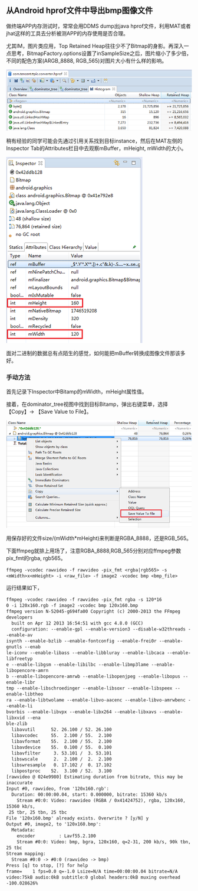 ## 从Android hprof文件中导出bmp图像文件

做终端APP内存测试时，常常会用DDMS dump出java hprof文件，利用MAT或者jhat这样的工具去分析被测APP的内存使用是否合理。

尤其IM，图片类应用，Top Retained Heap往往少不了Bitmap的身影。再深入一点思考，BitmapFactory.options设置了inSampleSize之后，图片缩小了多少倍，不同的配色方案(ARGB_8888, RGB_565)对图片大小有什么样的影响。

![](mat-bitmap.png)

稍有经验的同学可能会先通过引用关系找到目标instance，然后在MAT左侧的Inspector Tab的Attributes栏目中去观察mBuffer，mHeight, mWidth的大小。

![](mat-inspector.png)

面对二进制的数据总有点陌生的感觉，如何能把mBuffer转换成图像文件那该多好。

### 手动方法

首先记录下Inspector中Bitamp的mWidth，mHeight属性值。

接着，在dominator_tree视图中找到目标Bitamp，弹出右键菜单，选择【Copy】-> 【Save Value to File】。

![](mat-save-value-to-file.png)

用保存好的文件size/(mWidth*mHeight)来判断是RGBA_8888，还是RGB_565。

下面ffmpeg就排上用场了，注意RGBA_8888,RGB_565分别对应ffmpeg参数pix_fmt的rgba, rgb565。

```shell
ffmpeg -vcodec rawvideo -f rawvideo -pix_fmt <rgba|rgb565> -s <mWidth>x<mHeight> -i <raw_file> -f image2 -vcodec bmp <bmp_file>
```

运行结果如下，

```shell
ffmpeg -vcodec rawvideo -f rawvideo -pix_fmt rgba -s 120*16
0 -i 120x160.rgb -f image2 -vcodec bmp 120x160.bmp
ffmpeg version N-52045-g694fa00 Copyright (c) 2000-2013 the FFmpeg developers
  built on Apr 12 2013 16:54:51 with gcc 4.8.0 (GCC)
  configuration: --enable-gpl --enable-version3 --disable-w32threads --enable-av
isynth --enable-bzlib --enable-fontconfig --enable-frei0r --enable-gnutls --enab
le-iconv --enable-libass --enable-libbluray --enable-libcaca --enable-libfreetyp
e --enable-libgsm --enable-libilbc --enable-libmp3lame --enable-libopencore-amrn
b --enable-libopencore-amrwb --enable-libopenjpeg --enable-libopus --enable-libr
tmp --enable-libschroedinger --enable-libsoxr --enable-libspeex --enable-libtheo
ra --enable-libtwolame --enable-libvo-aacenc --enable-libvo-amrwbenc --enable-li
bvorbis --enable-libvpx --enable-libx264 --enable-libxavs --enable-libxvid --ena
ble-zlib
  libavutil      52. 26.100 / 52. 26.100
  libavcodec     55.  2.100 / 55.  2.100
  libavformat    55.  2.100 / 55.  2.100
  libavdevice    55.  0.100 / 55.  0.100
  libavfilter     3. 53.101 /  3. 53.101
  libswscale      2.  2.100 /  2.  2.100
  libswresample   0. 17.102 /  0. 17.102
  libpostproc    52.  3.100 / 52.  3.100
[rawvideo @ 024e9980] Estimating duration from bitrate, this may be inaccurate
Input #0, rawvideo, from '120x160.rgb':
  Duration: 00:00:00.04, start: 0.000000, bitrate: 15360 kb/s
    Stream #0:0: Video: rawvideo (RGBA / 0x41424752), rgba, 120x160, 15360 kb/s,
 25 tbr, 25 tbn, 25 tbc
File '120x160.bmp' already exists. Overwrite ? [y/N] y
Output #0, image2, to '120x160.bmp':
  Metadata:
    encoder         : Lavf55.2.100
    Stream #0:0: Video: bmp, bgra, 120x160, q=2-31, 200 kb/s, 90k tbn, 25 tbc
Stream mapping:
  Stream #0:0 -> #0:0 (rawvideo -> bmp)
Press [q] to stop, [?] for help
frame=    1 fps=0.0 q=-1.0 Lsize=N/A time=00:00:00.04 bitrate=N/A
video:75kB audio:0kB subtitle:0 global headers:0kB muxing overhead -100.028626%
```
